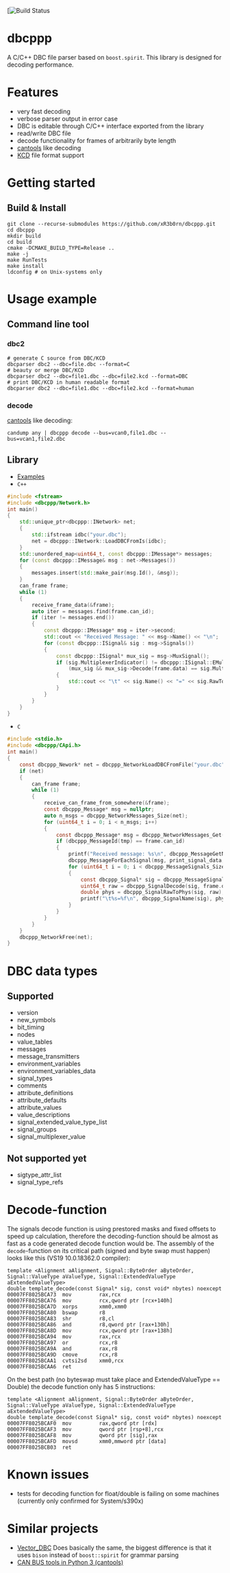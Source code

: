[![Build Status](https://github.com/xR3b0rn/dbcppp/actions/workflows/linux.yml/badge.svg?branch=master)
# dbcppp
A C/C++ DBC file parser based on `boost.spirit`. This library is designed for decoding performance.
# Features
* very fast decoding
* verbose parser output in error case
* DBC is editable through C/C++ interface exported from the library
* read/write DBC file
* decode functionality for frames of arbitrarily byte length
* [cantools](https://github.com/eerimoq/cantools) like decoding
* [KCD](https://github.com/julietkilo/kcd) file format support


# Getting started
## Build & Install
```
git clone --recurse-submodules https://github.com/xR3b0rn/dbcppp.git
cd dbcppp
mkdir build
cd build
cmake -DCMAKE_BUILD_TYPE=Release ..
make -j
make RunTests
make install
ldconfig # on Unix-systems only
```

# Usage example
## Command line tool
### dbc2
```
# generate C source from DBC/KCD
dbcparser dbc2 --dbc=file.dbc --format=C
# beauty or merge DBC/KCD
dbcparser dbc2 --dbc=file1.dbc --dbc=file2.kcd --format=DBC
# print DBC/KCD in human readable format
dbcparser dbc2 --dbc=file1.dbc --dbc=file2.kcd --format=human
```
### decode
[cantools](https://github.com/eerimoq/cantools) like decoding:
```
candump any | dbcppp decode --bus=vcan0,file1.dbc --bus=vcan1,file2.dbc
```
## Library
* [Examples](https://github.com/xR3b0rn/dbcppp/tree/master/examples)
* `C++`
```C++
#include <fstream>
#include <dbcppp/Network.h>
int main()
{
    std::unique_ptr<dbcppp::INetwork> net;
    {
        std::ifstream idbc("your.dbc");
        net = dbcppp::INetwork::LoadDBCFromIs(idbc);
    }
    std::unordered_map<uint64_t, const dbcppp::IMessage*> messages;
    for (const dbcppp::IMessage& msg : net->Messages())
    {
        messages.insert(std::make_pair(msg.Id(), &msg));
    }
    can_frame frame;
    while (1)
    {
        receive_frame_data(&frame);
        auto iter = messages.find(frame.can_id);
        if (iter != messages.end())
        {
            const dbcppp::IMessage* msg = iter->second;
            std::cout << "Received Message: " << msg->Name() << "\n";
            for (const dbcppp::ISignal& sig : msg->Signals())
            {
                const dbcppp::ISignal* mux_sig = msg->MuxSignal();
                if (sig.MultiplexerIndicator() != dbcppp::ISignal::EMultiplexer::MuxValue ||
                    (mux_sig && mux_sig->Decode(frame.data) == sig.MultiplexerSwitchValue()))
                {
                    std::cout << "\t" << sig.Name() << "=" << sig.RawToPhys(sig.Decode(frame.data)) << sig.Unit() << "\n";
                }
            }
        }
    }
}
```
* `C`
```C
#include <stdio.h>
#include <dbcppp/CApi.h>
int main()
{
    const dbcppp_Nework* net = dbcppp_NetworkLoadDBCFromFile("your.dbc");
    if (net)
    {
        can_frame frame;
        while (1)
        {
            receive_can_frame_from_somewhere(&frame);
            const dbcppp_Message* msg = nullptr;
            auto n_msgs = dbcppp_NetworkMessages_Size(net);
            for (uint64_t i = 0; i < n_msgs; i++)
            {
                const dbcppp_Message* msg = dbcppp_NetworkMessages_Get(i);
                if (dbcppp_MessageId(tmp) == frame.can_id)
                {
                    printf("Received message: %s\n", dbcppp_MessageGetName(msg));
                    dbcppp_MessageForEachSignal(msg, print_signal_data, &frame);
                    for (uint64_t i = 0; i < dbcppp_MessageSignals_Size(msg); i++)
                    {
                        const dbcppp_Signal* sig = dbcppp_MessageSignals_Get(msg, i);
                        uint64_t raw = dbcppp_SignalDecode(sig, frame.data);
                        double phys = dbcppp_SignalRawToPhys(sig, raw);
                        printf("\t%s=%f\n", dbcppp_SignalName(sig), phys);
                    }
                }
            }
        }
    }
    dbcppp_NetworkFree(net);
}
```
# DBC data types
## Supported
* version
* new_symbols
* bit_timing
* nodes
* value_tables
* messages
* message_transmitters
* environment_variables
* environment_variables_data
* signal_types
* comments
* attribute_definitions
* attribute_defaults
* attribute_values
* value_descriptions
* signal_extended_value_type_list
* signal_groups
* signal_multiplexer_value
## Not supported yet
* sigtype_attr_list
* signal_type_refs
# Decode-function
The signals decode function is using prestored masks and fixed offsets to speed up calculation, therefore the decoding-function should be almost as fast as a code generated decode function would be. The assembly of the `decode`-function on its critical path (signed and byte swap must happen) looks like this (VS19 10.0.18362.0 compiler):
```
template <Alignment aAlignment, Signal::ByteOrder aByteOrder, Signal::ValueType aValueType, Signal::ExtendedValueType aExtendedValueType>
double template_decode(const Signal* sig, const void* nbytes) noexcept
00007FF8025BCA73  mov         rax,rcx  
00007FF8025BCA76  mov         rcx,qword ptr [rcx+140h]  
00007FF8025BCA7D  xorps       xmm0,xmm0  
00007FF8025BCA80  bswap       r8  
00007FF8025BCA83  shr         r8,cl  
00007FF8025BCA86  and         r8,qword ptr [rax+130h]  
00007FF8025BCA8D  mov         rcx,qword ptr [rax+138h]  
00007FF8025BCA94  mov         rax,rcx  
00007FF8025BCA97  or          rcx,r8  
00007FF8025BCA9A  and         rax,r8  
00007FF8025BCA9D  cmove       rcx,r8  
00007FF8025BCAA1  cvtsi2sd    xmm0,rcx  
00007FF8025BCAA6  ret   
```
On the best path (no byteswap must take place and ExtendedValueType == Double) the decode function only has 5 instructions:
```
template <Alignment aAlignment, Signal::ByteOrder aByteOrder, Signal::ValueType aValueType, Signal::ExtendedValueType aExtendedValueType>
double template_decode(const Signal* sig, const void* nbytes) noexcept
00007FF8025BCAF0  mov         rax,qword ptr [rdx]  
00007FF8025BCAF3  mov         qword ptr [rsp+8],rcx  
00007FF8025BCAF8  mov         qword ptr [sig],rax  
00007FF8025BCAFD  movsd       xmm0,mmword ptr [data]  
00007FF8025BCB03  ret  
```
# Known issues
* tests for decoding function for float/double is failing on some machines (currently only confirmed for System/s390x)
# Similar projects
  * [Vector_DBC](https://bitbucket.org/tobylorenz/vector_dbc/src/master/) Does basically the same, the biggest difference is that it uses `bison` instead of `boost::spirit` for grammar parsing
  * [CAN BUS tools in Python 3 (cantools)](https://github.com/eerimoq/cantools) 
